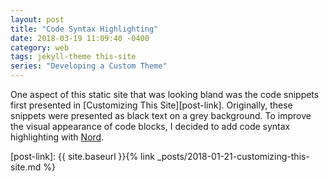 ```yaml
---
layout: post
title: "Code Syntax Highlighting"
date: 2018-03-19 11:09:40 -0400
category: web
tags: jekyll-theme this-site
series: "Developing a Custom Theme"
---
```


One aspect of this static site that was looking bland was the code snippets
first presented in [Customizing This Site][post-link]. Originally, these
snippets were presented as black text on a grey background. To improve the
visual appearance of code blocks, I decided to add code syntax highlighting
with [Nord][nord-link].


[nord-link]: https://arcticicestudio.github.io/nord/
[post-link]: {{ site.baseurl }}{% link _posts/2018-01-21-customizing-this-site.md %}
